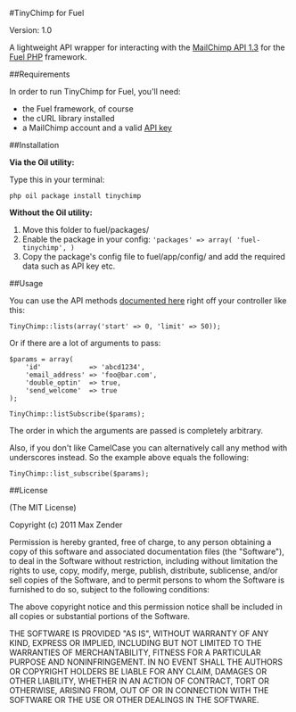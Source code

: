 #TinyChimp for Fuel

Version: 1.0

A lightweight API wrapper for interacting with the [MailChimp API 1.3](http://apidocs.mailchimp.com/1.3/) for the [Fuel PHP](http://fuelphp.com/) framework.

##Requirements

In order to run TinyChimp for Fuel, you'll need:

* the Fuel framework, of course
* the cURL library installed
* a MailChimp account and a valid [API key](http://admin.mailchimp.com/account/api)

##Installation

**Via the Oil utility:**

Type this in your terminal:

`php oil package install tinychimp`

**Without the Oil utility:**

1. Move this folder to fuel/packages/
2. Enable the package in your config:
	`'packages' => array(
    	'fuel-tinychimp',
	)`
3. Copy the package's config file to fuel/app/config/ and add the required data such as API key etc.

##Usage

You can use the API methods [documented here](http://apidocs.mailchimp.com/1.3/) right off your controller like this:

	TinyChimp::lists(array('start' => 0, 'limit' => 50));
	
Or if there are a lot of arguments to pass:

	$params = array(
		'id'			=> 'abcd1234',
		'email_address'	=> 'foo@bar.com',
		'double_optin'	=> true,
		'send_welcome'	=> true
	);
	
	TinyChimp::listSubscribe($params);
	
The order in which the arguments are passed is completely arbitrary.
	
Also, if you don't like CamelCase you can alternatively call any method with underscores instead. So the example above equals the following:

	TinyChimp::list_subscribe($params);
	
##License

(The MIT License)

Copyright (c) 2011 Max Zender

Permission is hereby granted, free of charge, to any person
obtaining a copy of this software and associated documentation
files (the "Software"), to deal in the Software without
restriction, including without limitation the rights to use,
copy, modify, merge, publish, distribute, sublicense, and/or
sell copies of the Software, and to permit persons to whom the
Software is furnished to do so, subject to the following conditions:

The above copyright notice and this permission notice shall
be included in all copies or substantial portions of the Software.

THE SOFTWARE IS PROVIDED "AS IS", WITHOUT WARRANTY OF ANY KIND,
EXPRESS OR IMPLIED, INCLUDING BUT NOT LIMITED TO THE WARRANTIES
OF MERCHANTABILITY, FITNESS FOR A PARTICULAR PURPOSE AND NONINFRINGEMENT.
IN NO EVENT SHALL THE AUTHORS OR COPYRIGHT HOLDERS BE LIABLE FOR ANY
CLAIM, DAMAGES OR OTHER LIABILITY, WHETHER IN AN ACTION OF CONTRACT,
TORT OR OTHERWISE, ARISING FROM, OUT OF OR IN CONNECTION WITH THE
SOFTWARE OR THE USE OR OTHER DEALINGS IN THE SOFTWARE.